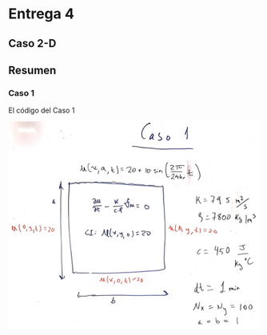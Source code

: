 # Entrega 4 
## Caso 2-D

## Resumen

### Caso 1

El código del Caso 1 

![al text](https://github.com/nicolasilvac/MCOC-Proyecto-1/blob/master/%5BEntrega%204%5D/Enunciado%20Caso%201.png) 
